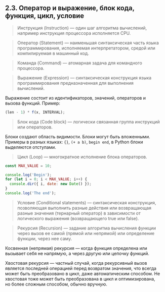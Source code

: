 ## 2.3. Оператор и выражение, блок кода, функция, цикл, условие

> Инструкция (Instruction) — один шаг алгоритма вычислений, например инструкция процессора исполняется CPU.

> Оператор (Statement) — наименьшая синтаксическая часть языка программирования, исполняемая интерпретатором, средой или компилируемая в машинный код.

> Команда (Command) — атомарная задача для командного процессора.

> Выражение (Expression) — синтаксическая конструкция языка программирования предназначенная для выполнения вычислений.

Выражение состоит из идентификаторов, значений, операторов и вызова функций. Пример:

```js
(len - 1) * f(x, INTERVAL);
```

> Блок кода (Code block) — логически связанная группа инструкций или операторов.

Блоки создают область видимости. Блоки могут быть вложенными. Примеры в разных языках: `{}`, `(+ a b)`, `begin end`, в Python блоки выделяются отступами.

> Цикл (Loop) — многократное исполнение блока операторов.

```js
const MAX_VALUE = 10;

console.log('Begin');
for (let i = 0; i < MAX_VALUE; i++) {
  console.dir({ i, date: new Date() });
}
console.log('The end');
```

> Условие (Conditional statements) — синтаксическая конструкция, позволяющая выполнить разные действия или возвращающая разные значения (тернарный оператор) в зависимости от логического выражения (возвращающего true или false).

> Рекурсия (Recursion) — задание алгоритма вычисления функции через вызов ее самой (прямой или непрямой) или определение функции, через нее саму.

Косвенная (непрямая) рекурсия — когда функция определена или вызывает себя не напрямую, а через другую или цепочку функций.

Хвостовая рекурсия — частный случай, когда рекурсивный вызов является последней операцией перед возвратом значения, что всегда может быть преобразовано в цикл, даже автоматическим способом. Не хвостовая тоже может быть преобразована в цикл и оптимизирована, но более сложным способом, обычно вручную.
